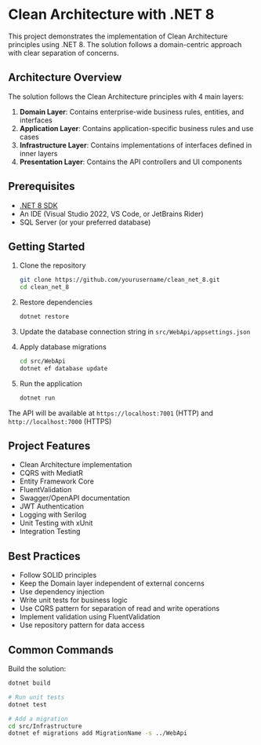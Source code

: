 # Clean Architecture with .NET 8

This project demonstrates the implementation of Clean Architecture principles using .NET 8. The solution follows a domain-centric approach with clear separation of concerns.

## Architecture Overview

The solution follows the Clean Architecture principles with 4 main layers:

1. **Domain Layer**: Contains enterprise-wide business rules, entities, and interfaces
2. **Application Layer**: Contains application-specific business rules and use cases
3. **Infrastructure Layer**: Contains implementations of interfaces defined in inner layers
4. **Presentation Layer**: Contains the API controllers and UI components

## Prerequisites

- [.NET 8 SDK](https://dotnet.microsoft.com/download/dotnet/8.0)
- An IDE (Visual Studio 2022, VS Code, or JetBrains Rider)
- SQL Server (or your preferred database)

## Getting Started

1. Clone the repository
   ```bash
   git clone https://github.com/yourusername/clean_net_8.git
   cd clean_net_8
   ```

2. Restore dependencies
   ```bash
   dotnet restore
   ```

3. Update the database connection string in `src/WebApi/appsettings.json`

4. Apply database migrations
   ```bash
   cd src/WebApi
   dotnet ef database update
   ```

5. Run the application
   ```bash
   dotnet run
   ```

The API will be available at `https://localhost:7001` (HTTP) and `http://localhost:7000` (HTTPS)

## Project Features

- Clean Architecture implementation
- CQRS with MediatR
- Entity Framework Core
- FluentValidation
- Swagger/OpenAPI documentation
- JWT Authentication
- Logging with Serilog
- Unit Testing with xUnit
- Integration Testing

## Best Practices

- Follow SOLID principles
- Keep the Domain layer independent of external concerns
- Use dependency injection
- Write unit tests for business logic
- Use CQRS pattern for separation of read and write operations
- Implement validation using FluentValidation
- Use repository pattern for data access

## Common Commands

Build the solution:
```bash
dotnet build

# Run unit tests
dotnet test

# Add a migration
cd src/Infrastructure
dotnet ef migrations add MigrationName -s ../WebApi
```
